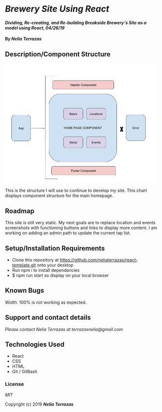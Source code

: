 # _Brewery Site Using React_

#### _Dividing, Re-creating, and Re-building Breakside Brewery's Site as a model using React, 04/26/19_

#### By _**Nelia Terrazas**_

## Description/Component Structure

![](src/assets/imgs/chart.jpg)

This is the structure I will use to continue to develop my site. This chart displays component structure for the main homepage.

## Roadmap

This site is still very static. My next goals are to replace location and events screenshots with functioning buttons and links to display more content. I am working on adding an admin path to update the current tap list. 

## Setup/Installation Requirements

* Clone this repository at https://github.com/neliaterrazas/react-template.git onto your desktop
* Run npm i to install dependancies
* $ npm run start so display on your local browser


## Known Bugs

Width: 100% is not working as expected.

## Support and contact details

_Please contact Nelia Terrazas at terrazasnelia@gmail.com_

## Technologies Used

* React
* CSS
* HTML
* Git / GitBash


### License

*MIT*

Copyright (c) 2019 **_Nelia Terrazas_**

